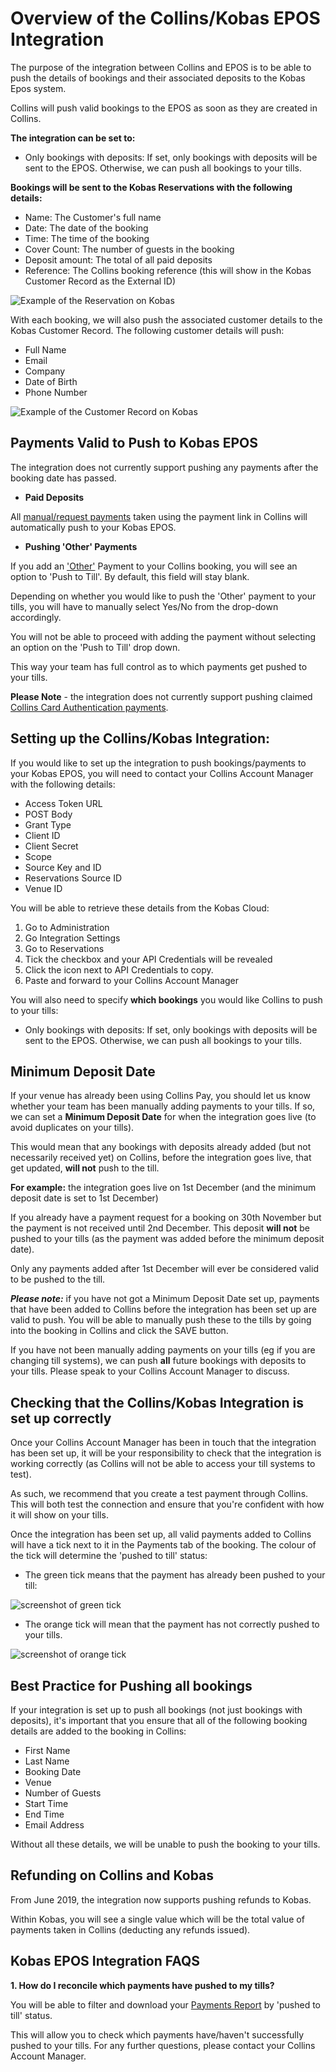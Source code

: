 # Overview of the Collins/Kobas EPOS Integration

The purpose of the integration between Collins and EPOS is to be able to push the details of bookings and their associated deposits to the Kobas Epos system. 

Collins will push valid bookings to the EPOS as soon as they are created in Collins. 

**The integration can be set to:**

* Only bookings with deposits: If set, only bookings with deposits will be sent to the EPOS. Otherwise, we can push all bookings to your tills.

**Bookings will be sent to the Kobas Reservations with the following details:**

* Name: The Customer's full name
* Date: The date of the booking
* Time: The time of the booking
* Cover Count: The number of guests in the booking
* Deposit amount: The total of all paid deposits
* Reference: The Collins booking reference (this will show in the Kobas Customer Record as the External ID) 

![Example of the Reservation on Kobas](https://static.designmynight.com/uploads/2018/11/Kobas-reservation.png)

With each booking, we will also push the associated customer details to the Kobas Customer Record. The following customer details will push:

* Full Name
* Email
* Company
* Date of Birth
* Phone Number

![Example of the Customer Record on Kobas](https://static.designmynight.com/uploads/2019/01/Capture-customer-Kobas-optimised.png)

## Payments Valid to Push to Kobas EPOS

The integration does not currently support pushing any payments after the booking date has passed.

* **Paid Deposits** 

All [manual/request payments](https://collins.uservoice.com/knowledgebase/articles/478069-collins-pay-how-to) taken using the payment link in Collins will automatically push to your Kobas EPOS. 

* **Pushing 'Other' Payments**

If you add an ['Other'](https://collins.uservoice.com/knowledgebase/articles/478056-within-a-booking-enquiry-recording-payments-made) Payment to your Collins booking, you will see an option to 'Push to Till'. By default, this field will stay blank. 

Depending on whether you would like to push the 'Other' payment to your tills, you will have to manually select Yes/No from the drop-down accordingly. 

You will not be able to proceed with adding the payment without selecting an option on the 'Push to Till' drop down.

This way your team has full control as to which payments get pushed to your tills.

**Please Note** - the integration does not currently support pushing claimed [Collins Card Authentication payments](https://collins.uservoice.com/knowledgebase/articles/478064-card-authentication-how-to). 

## Setting up the Collins/Kobas Integration:
If you would like to set up the integration to push bookings/payments to your Kobas EPOS, you will need to contact your Collins Account Manager with the following details:

* Access Token URL 
* POST Body
* Grant Type
* Client ID
* Client Secret
* Scope
* Source Key and ID 
* Reservations Source ID
* Venue ID

You will be able to retrieve these details from the Kobas Cloud: 

1. Go to Administration
2. Go Integration Settings
3. Go to Reservations
4. Tick the checkbox and your API Credentials will be revealed
5. Click the icon next to API Credentials to copy.
6. Paste and forward to your Collins Account Manager 

You will also need to specify **which bookings** you would like Collins to push to your tills:

* Only bookings with deposits: If set, only bookings with deposits will be sent to the EPOS. Otherwise, we can push all bookings to your tills.

## Minimum Deposit Date

If your venue has already been using Collins Pay, you should let us know whether your team has been manually adding payments to your tills. If so, we can set a **Minimum Deposit Date** for when the integration goes live (to avoid duplicates on your tills). 

This would mean that any bookings with deposits already added (but not necessarily received yet) on Collins, before the integration goes live, that get updated, **will not** push to the till.

**For example:** the integration goes live on 1st December (and the minimum deposit date is set to 1st December)

If you already have a payment request for a booking on 30th November but the payment is not received until 2nd December. This deposit **will not** be pushed to your tills (as the payment was added before the minimum deposit date).

Only any payments added after 1st December will ever be considered valid to be pushed to the till.

**_Please note:_** if you have not got a Minimum Deposit Date set up, payments that have been added to Collins before the integration has been set up are valid to push. You will be able to manually push these to the tills by going into the booking in Collins and click the SAVE button. 

If you have not been manually adding payments on your tills (eg if you are changing till systems), we can push **all** future bookings with deposits to your tills. Please speak to your Collins Account Manager to discuss. 

## Checking that the Collins/Kobas Integration is set up correctly
Once your Collins Account Manager has been in touch that the integration has been set up, it will be your responsibility to check that the integration is working correctly (as Collins will not be able to access your till systems to test). 

As such, we recommend that you create a test payment through Collins. This will both test the connection and ensure that you're confident with how it will show on your tills.

Once the integration has been set up, all valid payments added to Collins will have a tick next to it in the Payments tab of the booking. The colour of the tick will determine the 'pushed to till' status:

* The green tick means that the payment has already been pushed to your till:

![screenshot of green tick](https://static.designmynight.com/uploads/2017/11/pushed-to-till-optimised.png) 

* The orange tick will mean that the payment has not correctly pushed to your tills. 

![screenshot of orange tick](https://static.designmynight.com/uploads/2017/11/not-pushed-to-till-optimised.png) 

## Best Practice for Pushing all bookings
If your integration is set up to push all bookings (not just bookings with deposits), it's important that you ensure that all of the following booking details are added to the booking in Collins:

* First Name
* Last Name 
* Booking Date
* Venue
* Number of Guests
* Start Time
* End Time
* Email Address 

Without all these details, we will be unable to push the booking to your tills. 

## Refunding on Collins and Kobas

From June 2019, the integration now supports pushing refunds to Kobas. 

Within Kobas, you will see a single value which will be the total value of payments taken in Collins (deducting any refunds issued). 

## Kobas EPOS Integration FAQS

**1. How do I reconcile which payments have pushed to my tills?**

You will be able to filter and download your [Payments Report](https://collins.uservoice.com/knowledgebase/articles/1874923-reports-payments) by 'pushed to till' status. 

This will allow you to check which payments have/haven't successfully pushed to your tills. For any further questions, please contact your Collins Account Manager. 



